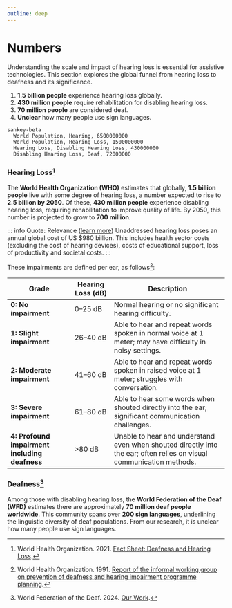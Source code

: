 ```yaml
---
outline: deep
---
```


# Numbers

Understanding the scale and impact of hearing loss is essential for assistive technologies.
This section explores the global funnel from hearing loss to deafness and its significance.

1. **1.5 billion people** experience hearing loss globally.
2. **430 million people** require rehabilitation for disabling hearing loss.
3. **70 million people** are considered deaf.
4. **Unclear** how many people use sign languages.

```mermaid
sankey-beta
  World Population, Hearing, 6500000000
  World Population, Hearing Loss, 1500000000
  Hearing Loss, Disabling Hearing Loss, 430000000
  Disabling Hearing Loss, Deaf, 72000000
```

### Hearing Loss[^who]

The **World Health Organization (WHO)** estimates that globally, **1.5 billion people** live with some degree of hearing loss, a number expected to rise to **2.5 billion by 2050**.
Of these, **430 million people** experience disabling hearing loss, requiring rehabilitation to improve quality of life.
By 2050, this number is projected to grow to **700 million**.

::: info Quote: Relevance ([learn more](/facts/market#economic-impact))
Unaddressed hearing loss poses an annual global cost of US $980 billion.
This includes health sector costs (excluding the cost of hearing devices), costs of educational support, loss of productivity and societal costs.
:::

[^who]: World Health Organization. 2021. [Fact Sheet: Deafness and Hearing Loss](https://www.who.int/news-room/fact-sheets/detail/deafness-and-hearing-loss).

These impairments are defined per ear, as follows[^who-report]:

| **Grade**                                     | **Hearing Loss (dB)** | **Description**                                                                                                      |
| --------------------------------------------- | --------------------- | -------------------------------------------------------------------------------------------------------------------- |
| **0: No impairment**                          | 0–25 dB               | Normal hearing or no significant hearing difficulty.                                                                 |
| **1: Slight impairment**                      | 26–40 dB              | Able to hear and repeat words spoken in normal voice at 1 meter; may have difficulty in noisy settings.              |
| **2: Moderate impairment**                    | 41–60 dB              | Able to hear and repeat words spoken in raised voice at 1 meter; struggles with conversation.                        |
| **3: Severe impairment**                      | 61–80 dB              | Able to hear some words when shouted directly into the ear; significant communication challenges.                    |
| **4: Profound impairment including deafness** | >80 dB                | Unable to hear and understand even when shouted directly into the ear; often relies on visual communication methods. |

[^who-report]: World Health Organization. 1991. [Report of the informal working group on prevention of deafness and hearing impairment programme planning](http://www.who.int/iris/handle/10665/58839).

### Deafness[^wfd]

Among those with disabling hearing loss, the **World Federation of the Deaf (WFD)** estimates there are approximately **70 million deaf people worldwide**.
This community spans over **200 sign languages**, underlining the linguistic diversity of deaf populations.
From our research, it is unclear how many people use sign languages.

[^wfd]: World Federation of the Deaf. 2024. [Our Work](https://wfdeaf.org/our-work/).
